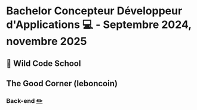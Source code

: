 # Bachelor Concepteur Développeur d'Applications :computer: - Septembre 2024, novembre 2025
## :round_pushpin: Wild Code School


## The Good Corner (leboncoin)
### Back-end [:pencil2:](./the-good-corner)
